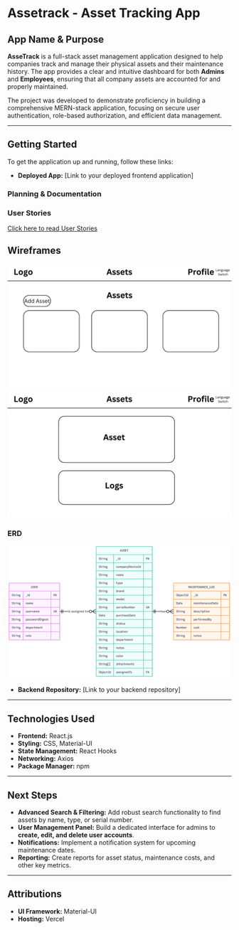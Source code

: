 # Assetrack - Asset Tracking App

## App Name & Purpose

**AsseTrack** is a full-stack asset management application designed to help companies track and manage their physical assets and their maintenance history. The app provides a clear and intuitive dashboard for both **Admins** and **Employees**, ensuring that all company assets are accounted for and properly maintained.

The project was developed to demonstrate proficiency in building a comprehensive MERN-stack application, focusing on secure user authentication, role-based authorization, and efficient data management.

---

## Getting Started

To get the application up and running, follow these links:

* **Deployed App:** [Link to your deployed frontend application]
### **Planning & Documentation**
### User Stories
[Click here to read User Stories](./User_Stories.txt)
## Wireframes
![Dashboard Page](./public/Dashboard.png)
![Asset Details Page](./public/AssetPage.png)
### ERD
![ER Diagram of Assetrack database](./public/ERD.png)

* **Backend Repository:** [Link to your backend repository]

---

## Technologies Used

* **Frontend:** React.js
* **Styling:** CSS, Material-UI
* **State Management:** React Hooks
* **Networking:** Axios
* **Package Manager:** npm

---

## Next Steps

* **Advanced Search & Filtering:** Add robust search functionality to find assets by name, type, or serial number.
* **User Management Panel:** Build a dedicated interface for admins to **create, edit, and delete user accounts**.
* **Notifications:** Implement a notification system for upcoming maintenance dates.
* **Reporting:** Create reports for asset status, maintenance costs, and other key metrics.

---

## Attributions

* **UI Framework:** Material-UI
* **Hosting:** Vercel